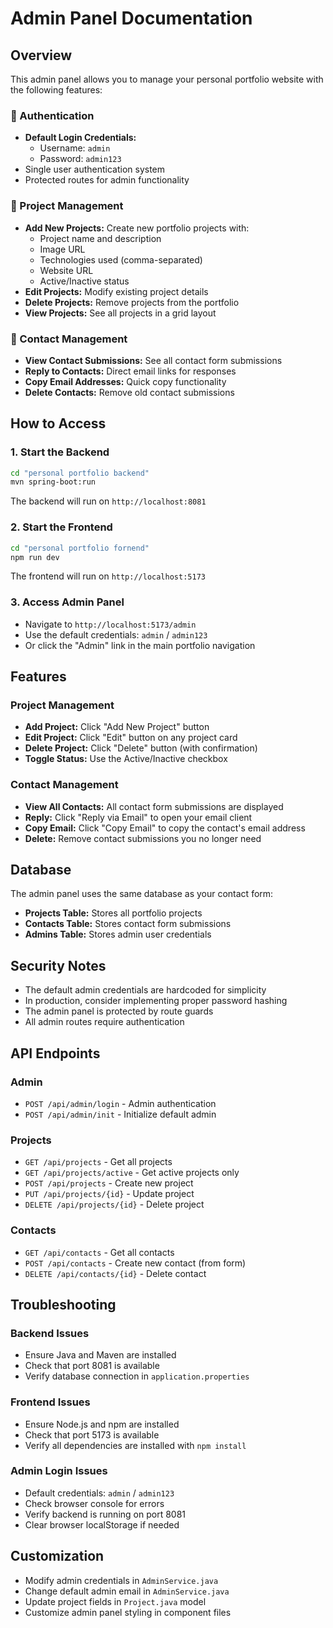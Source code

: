 # Admin Panel Documentation

## Overview
This admin panel allows you to manage your personal portfolio website with the following features:

### 🔐 Authentication
- **Default Login Credentials:**
  - Username: `admin`
  - Password: `admin123`
- Single user authentication system
- Protected routes for admin functionality

### 📁 Project Management
- **Add New Projects:** Create new portfolio projects with:
  - Project name and description
  - Image URL
  - Technologies used (comma-separated)
  - Website URL
  - Active/Inactive status
- **Edit Projects:** Modify existing project details
- **Delete Projects:** Remove projects from the portfolio
- **View Projects:** See all projects in a grid layout

### 📧 Contact Management
- **View Contact Submissions:** See all contact form submissions
- **Reply to Contacts:** Direct email links for responses
- **Copy Email Addresses:** Quick copy functionality
- **Delete Contacts:** Remove old contact submissions

## How to Access

### 1. Start the Backend
```bash
cd "personal portfolio backend"
mvn spring-boot:run
```
The backend will run on `http://localhost:8081`

### 2. Start the Frontend
```bash
cd "personal portfolio fornend"
npm run dev
```
The frontend will run on `http://localhost:5173`

### 3. Access Admin Panel
- Navigate to `http://localhost:5173/admin`
- Use the default credentials: `admin` / `admin123`
- Or click the "Admin" link in the main portfolio navigation

## Features

### Project Management
- **Add Project:** Click "Add New Project" button
- **Edit Project:** Click "Edit" button on any project card
- **Delete Project:** Click "Delete" button (with confirmation)
- **Toggle Status:** Use the Active/Inactive checkbox

### Contact Management
- **View All Contacts:** All contact form submissions are displayed
- **Reply:** Click "Reply via Email" to open your email client
- **Copy Email:** Click "Copy Email" to copy the contact's email address
- **Delete:** Remove contact submissions you no longer need

## Database
The admin panel uses the same database as your contact form:
- **Projects Table:** Stores all portfolio projects
- **Contacts Table:** Stores contact form submissions
- **Admins Table:** Stores admin user credentials

## Security Notes
- The default admin credentials are hardcoded for simplicity
- In production, consider implementing proper password hashing
- The admin panel is protected by route guards
- All admin routes require authentication

## API Endpoints

### Admin
- `POST /api/admin/login` - Admin authentication
- `POST /api/admin/init` - Initialize default admin

### Projects
- `GET /api/projects` - Get all projects
- `GET /api/projects/active` - Get active projects only
- `POST /api/projects` - Create new project
- `PUT /api/projects/{id}` - Update project
- `DELETE /api/projects/{id}` - Delete project

### Contacts
- `GET /api/contacts` - Get all contacts
- `POST /api/contacts` - Create new contact (from form)
- `DELETE /api/contacts/{id}` - Delete contact

## Troubleshooting

### Backend Issues
- Ensure Java and Maven are installed
- Check that port 8081 is available
- Verify database connection in `application.properties`

### Frontend Issues
- Ensure Node.js and npm are installed
- Check that port 5173 is available
- Verify all dependencies are installed with `npm install`

### Admin Login Issues
- Default credentials: `admin` / `admin123`
- Check browser console for errors
- Verify backend is running on port 8081
- Clear browser localStorage if needed

## Customization
- Modify admin credentials in `AdminService.java`
- Change default admin email in `AdminService.java`
- Update project fields in `Project.java` model
- Customize admin panel styling in component files
